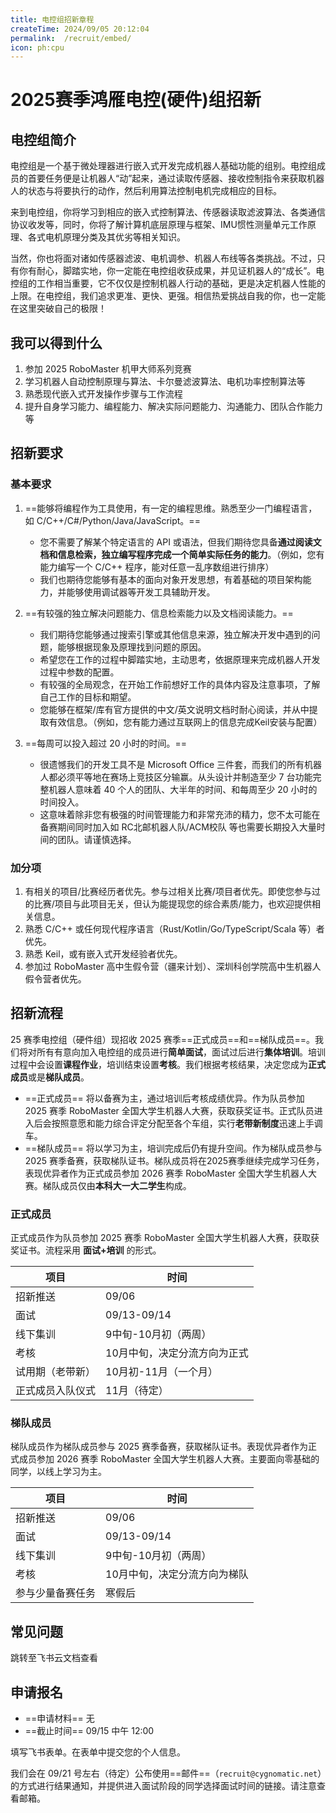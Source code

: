 ```yaml
---
title: 电控组招新章程
createTime: 2024/09/05 20:12:04
permalink:  /recruit/embed/ 
icon: ph:cpu
---
```


# 2025赛季鸿雁电控(硬件)组招新

## 电控组简介

电控组是一个基于微处理器进行嵌入式开发完成机器人基础功能的组别。电控组成员的首要任务便是让机器人“动”起来，通过读取传感器、接收控制指令来获取机器人的状态与将要执行的动作，然后利用算法控制电机完成相应的目标。

来到电控组，你将学习到相应的嵌入式控制算法、传感器读取滤波算法、各类通信协议收发等，同时，你将了解计算机底层原理与框架、IMU惯性测量单元工作原理、各式电机原理分类及其优劣等相关知识。

当然，你也将面对诸如传感器滤波、电机调参、机器人布线等各类挑战。不过，只有你有耐心，脚踏实地，你一定能在电控组收获成果，并见证机器人的“成长”。电控组的工作相当重要，它不仅仅是控制机器人行动的基础，更是决定机器人性能的上限。在电控组，我们追求更准、更快、更强。相信热爱挑战自我的你，也一定能在这里突破自己的极限！

## 我可以得到什么

1. 参加 2025 RoboMaster 机甲大师系列竞赛
2. 学习机器人自动控制原理与算法、卡尔曼滤波算法、电机功率控制算法等
3. 熟悉现代嵌入式开发操作步骤与工作流程
4. 提升自身学习能力、编程能力、解决实际问题能力、沟通能力、团队合作能力等

## 招新要求

### 基本要求

1. ==能够将编程作为工具使用，有一定的编程思维。熟悉至少一门编程语言，如 C/C++/C#/Python/Java/JavaScript。==

   - 您不需要了解某个特定语言的 API 或语法，但我们期待您具备**通过阅读文档和信息检索，独立编写程序完成一个简单实际任务的能力**。（例如，您有能力编写一个 C/C++ 程序，能对任意一乱序数组进行排序）
   - 我们也期待您能够有基本的面向对象开发思想，有着基础的项目架构能力，并能够使用调试器等开发工具辅助开发。

2. ==有较强的独立解决问题能力、信息检索能力以及文档阅读能力。==

   - 我们期待您能够通过搜索引擎或其他信息来源，独立解决开发中遇到的问题，能够根据现象及原理找到问题的原因。
   - 希望您在工作的过程中脚踏实地，主动思考，依据原理来完成机器人开发过程中参数的配置。
   - 有较强的全局观念，在开始工作前想好工作的具体内容及注意事项，了解自己工作的目标和期望。
   - 您能够在框架/库有官方提供的中文/英文说明文档时耐心阅读，并从中提取有效信息。（例如，您有能力通过互联网上的信息完成Keil安装与配置）

3. ==每周可以投入超过 20 小时的时间。==

   - 很遗憾我们的开发工具不是 Microsoft Office 三件套，而我们的所有机器人都必须平等地在赛场上竞技区分输赢。从头设计并制造至少 7 台功能完整机器人意味着 40 个人的团队、大半年的时间、和每周至少 20 小时的时间投入。
   - 这意味着除非您有极强的时间管理能力和非常充沛的精力，您不太可能在备赛期间同时加入如 RC北邮机器人队/ACM校队 等也需要长期投入大量时间的团队。请谨慎选择。

### 加分项

1. 有相关的项目/比赛经历者优先。参与过相关比赛/项目者优先。即使您参与过的比赛/项目与此项目无关，但认为能提现您的综合素质/能力，也欢迎提供相关信息。
2. 熟悉 C/C++ 或任何现代程序语言（Rust/Kotlin/Go/TypeScript/Scala 等）者优先。
3. 熟悉 Keil，或有嵌入式开发经验者优先。
4. 参加过 RoboMaster 高中生假令营（疆来计划）、深圳科创学院高中生机器人假令营者优先。

## 招新流程

25 赛季电控组（硬件组）现招收 2025 赛季==正式成员==和==梯队成员==。我们将对所有有意向加入电控组的成员进行**简单面试**，面试过后进行**集体培训**。培训过程中会设置**课程作业**，培训结束设置**考核**。我们根据考核结果，决定您成为**正式成员**或是**梯队成员**。

- ==正式成员== 将以备赛为主，通过培训后考核成绩优异。作为队员参加 2025 赛季 RoboMaster 全国大学生机器人大赛，获取获奖证书。正式队员进入后会按照意愿和能力综合评定分配至各个车组，实行**老带新制度**迅速上手调车。
- ==梯队成员== 将以学习为主，培训完成后仍有提升空间。作为梯队成员参与 2025 赛季备赛，获取梯队证书。梯队成员将在2025赛季继续完成学习任务，表现优异者作为正式成员参加 2026 赛季 RoboMaster 全国大学生机器人大赛。梯队成员仅由**本科大一大二学生**构成。

### 正式成员

正式成员作为队员参加 2025 赛季 RoboMaster 全国大学生机器人大赛，获取获奖证书。流程采用 **面试+培训** 的形式。

| 项目             | 时间                         |
| ---------------- | ---------------------------- |
| 招新推送         | 09/06                        |
| 面试             | 09/13-09/14                  |
| 线下集训         | 9中旬-10月初（两周）         |
| 考核             | 10月中旬，决定分流方向为正式 |
| 试用期（老带新） | 10月初-11月（一个月）        |
| 正式成员入队仪式 | 11月（待定）                 |

### 梯队成员

梯队成员作为梯队成员参与 2025 赛季备赛，获取梯队证书。表现优异者作为正式成员参加 2026 赛季 RoboMaster 全国大学生机器人大赛。主要面向零基础的同学，以线上学习为主。

| 项目             | 时间                         |
| ---------------- | ---------------------------- |
| 招新推送         | 09/06                        |
| 面试             | 09/13-09/14                  |
| 线下集训         | 9中旬-10月初（两周）         |
| 考核             | 10月中旬，决定分流方向为梯队 |
| 参与少量备赛任务 | 寒假后                       |

## 常见问题

<LinkCard title="电控组 FAQ" icon="ph:question" href="https://cygnomatic.feishu.cn/sheets/Q7EUsFNjFhtXzWt9o5fcJZKAnCb?sheet=h61p3y">
跳转至飞书云文档查看
</LinkCard>

## 申请报名

- ==申请材料== 无
- ==截止时间== 09/15 中午 12:00

<LinkCard title="提交申请" icon="ph:hand" href="https://cygnomatic.feishu.cn/share/base/form/shrcncmiqDfeUoq0R55sMT2Mojf">
填写飞书表单。在表单中提交您的个人信息。
</LinkCard>

我们会在 09/21 号左右（待定）公布使用==邮件==（`recruit@cygnomatic.net`）的方式进行结果通知，并提供进入面试阶段的同学选择面试时间的链接。请注意查看邮箱。
